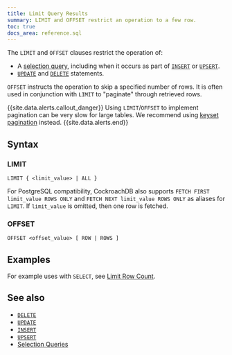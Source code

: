 ```yaml
---
title: Limit Query Results
summary: LIMIT and OFFSET restrict an operation to a few row.
toc: true
docs_area: reference.sql
---
```


The `LIMIT` and `OFFSET` clauses restrict the operation of:

- A [selection query](selection-queries.html), including when it occurs as part of [`INSERT`](insert.html) or [`UPSERT`](upsert.html).
- [`UPDATE`](update.html) and [`DELETE`](delete.html) statements.


`OFFSET` instructs the operation to skip a specified number of rows. It is often used in conjunction with `LIMIT` to "paginate" through retrieved rows.

{{site.data.alerts.callout_danger}}
Using `LIMIT`/`OFFSET` to implement pagination can be very slow for large tables.  We recommend using [keyset pagination](pagination.html) instead.
{{site.data.alerts.end}}

## Syntax

### LIMIT

~~~
LIMIT { <limit_value> | ALL }
~~~

For PostgreSQL compatibility, CockroachDB also supports `FETCH FIRST limit_value ROWS ONLY` and `FETCH NEXT limit_value ROWS ONLY` as aliases for `LIMIT`. If `limit_value` is omitted, then one row is fetched.

### OFFSET

~~~
OFFSET <offset_value> [ ROW | ROWS ]
~~~

## Examples

For example uses with `SELECT`, see [Limit Row Count](selection-queries.html#limit-row-count).

## See also

- [`DELETE`](delete.html)
- [`UPDATE`](delete.html)
- [`INSERT`](insert.html)
- [`UPSERT`](upsert.html)
- [Selection Queries](selection-queries.html)
